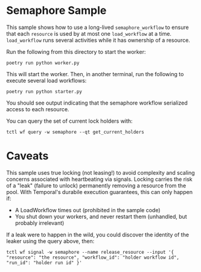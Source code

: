 # Semaphore Sample

This sample shows how to use a long-lived `semaphore_workflow` to ensure that each `resource` is used by at most one
`load_workflow` at a time. `load_workflow` runs several activities while it has ownership of a resource. 

Run the following from this directory to start the worker:

    poetry run python worker.py

This will start the worker. Then, in another terminal, run the following to execute several load workflows:

    poetry run python starter.py

You should see output indicating that the semaphore workflow serialized access to each resource.

You can query the set of current lock holders with:

    tctl wf query -w semaphore --qt get_current_holders

# Caveats

This sample uses true locking (not leasing!) to avoid complexity and scaling concerns associated with heartbeating via
signals. Locking carries the risk of a "leak" (failure to unlock) permanently removing a resource from the pool. With
Temporal's durabile execution guarantees, this can only happen if:

- A LoadWorkflow times out (prohibited in the sample code)
- You shut down your workers, and never restart them (unhandled, but probably irrelevant)

If a leak were to happen in the wild, you could discover the identity of the leaker using the query above, then:

    tctl wf signal -w semaphore --name release_resource --input '{ "resource": "the resource", "workflow_id": "holder workflow id", "run_id": "holder run id" }'